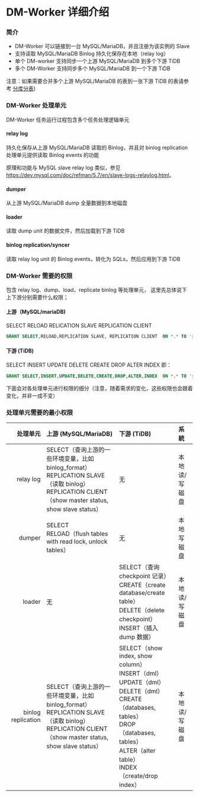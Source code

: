 DM-Worker 详细介绍
===

### 简介
- DM-Worker 可以链接到一台 MySQL/MariaDB，并且注册为该实例的 Slave
- 支持读取 MySQL/MariaDB Binlog 持久化保存在本地（relay log）
- 单个 DM-worker 支持同步一个上游 MySQL/MariaDB 到多个下游 TiDB
- 多个 DM-Worker 支持同步多个 MySQL/MariaDB 到一个下游 TiDB 

注意：如果需要合并多个上游 MySQL/MariaDB 的表到一张下游 TiDB 的表请参考 [分库分表](./shard-table))

### DM-Worker 处理单元
DM-Worker 任务运行过程包含多个任务处理逻辑单元

#### relay log
持久化保存从上游 MySQL/MariaDB 读取的 Binlog，并且对 binlog replication 处理单元提供读取 Binlog events 的功能

原理和功能与 MySQL slave relay log 类似，参见 <https://dev.mysql.com/doc/refman/5.7/en/slave-logs-relaylog.html>。

#### dumper
从上游 MySQL/MariaDB dump 全量数据到本地磁盘

#### loader
读取 dump unit 的数据文件，然后加载到下游 TiDB

#### binlog replication/syncer
读取 relay log unit 的 Binlog events，转化为 SQLs，然后应用到下游 TiDB



### DM-Worker 需要的权限
包含 relay log、dump、load、replicate binlog 等处理单元， 这里先总体说下 上下游分别需要什么权限；

#### 上游（MySQL/mariaDB)
SELECT
RELOAD
RELICATION SLAVE
REPLICATION CLIENT

```sql
GRANT SELECT,RELOAD,REPLICATION SLAVE, REPLICATION CLIENT  ON *.* TO 'your_user'@'your_wildcard_of_host';
```

#### 下游 (TiDB)
SELECT 
INSERT
UPDATE
DELETE
CREATE
DROP
ALTER
INDEX
即：

```sql
GRANT SELECT,INSERT,UPDATE,DELETE,CREATE,DROP,ALTER,INDEX  ON *.* TO 'your_user'@'your_wildcard_of_host';
```

下面会对各处理单元进行权限的细分（注意，随着需求的变化，这些权限也会跟着变化，并非一成不变）


### 处理单元需要的最小权限

| 处理单元 | 上游 (MySQL/MariaDB) | 下游 (TiDB) | 系統 |
|----:|:--------------------|:------------|:----|
|relay log |SELECT（查询上游的一些环境变量，比如 binlog_format）<br>REPLICATION SLAVE（读取 binlog）<br>REPLICATION CLIENT（show master status, show slave status）| 无 | 本地读/写磁盘 |
|dumper |SELECT<br>RELOAD（flush tables with read lock, unlock tables）| 无 | 本地写磁盘 |
|loader | 无 |SELECT（查询 checkpoint 记录）<br>CREATE（create database/create table）<br>DELETE（delete checkpoint）<br>INSERT（插入 dump 数据）| 本地读/写磁盘 |
|binlog replication |SELECT（查询上游的一些环境变量，比如 binlog_format）<br>REPLICATION SLAVE（读取 binlog）<br>REPLICATION CLIENT（show master status, show slave status）| SELECT（show index, show column）<br>INSERT（dml）<br>UPDATE（dml）<br>DELETE（dml）<br>CREATE（databases, tables）<br>DROP （databases, tables）<br>ALTER（alter table）<br>INDEX（create/drop index）| 本地读/写磁盘 |
